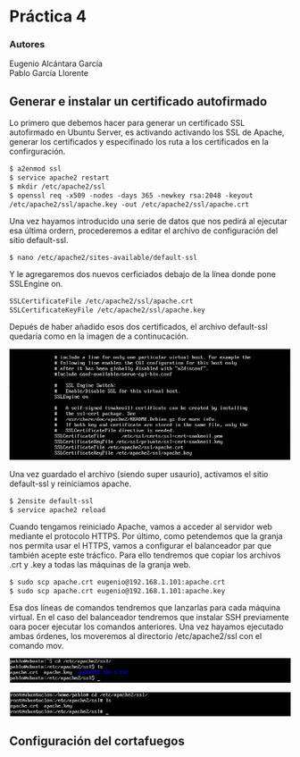 # Práctica 4
### Autores
Eugenio Alcántara García  
Pablo García Llorente

## Generar e instalar un certificado autofirmado
Lo primero que debemos hacer para generar un certificado SSL autofirmado en Ubuntu Server, es activando activando los SSL de Apache, generar los certificados y especifinado los ruta a los certificados en la confirguración. 

    $ a2enmod ssl
    $ service apache2 restart
    $ mkdir /etc/apache2/ssl
    $ openssl req -x509 -nodes -days 365 -newkey rsa:2048 -keyout /etc/apache2/ssl/apache.key -out /etc/apache2/ssl/apache.crt

Una vez hayamos introducido una serie de datos que nos pedirá al ejecutar esa última ordern, procederemos a editar el archivo de configuración del sitio default-ssl. 

    $ nano /etc/apache2/sites-available/default-ssl
    
Y le agregaremos dos nuevos cerficiados debajo de la línea donde pone SSLEngine on. 
    
    SSLCertificateFile /etc/apache2/ssl/apache.crt 
    SSLCertificateKeyFile /etc/apache2/ssl/apache.key
    
Depués de haber añadido esos dos certificados, el archivo default-ssl quedaría como en la imagen de a continucación. 

![Archivo default-ssl](./imagenes/archivo_default_ssl.PNG)

Una vez guardado el archivo (siendo super usaurio), activamos el sitio default-ssl y reiniciamos apache.
        
    $ 2ensite default-ssl
    $ service apache2 reload
    
Cuando tengamos reiniciado Apache, vamos a acceder al servidor web mediante el protocolo HTTPS. Por último, como petendemos que la granja nos permita usar el HTTPS, vamos a configurar el balanceador par que también acepte este trácfico. Para ello tendremos que copiar los archivos .crt y .key a todas las máquinas de la granja web.  

    $ sudo scp apache.crt eugenio@192.168.1.101:apache.crt 
    $ sudo scp apache.crt eugenio@192.168.1.101:apache.key
    
Esa dos líneas de comandos tendremos que lanzarlas para cada máquina virtual. En el caso del balanceador tendremos que instalar SSH previamente oara pocer ejecutar los comandos anteriores. Una vez hayamos ejecutado ambas órdenes, los moveremos al directorio /etc/apache2/ssl con el comando mov.

![Certificados máquina virtual 1](./imagenes/certificados_M1.PNG)

![Certificados máquina virtual 2](./imagenes/certificados_M2.PNG)

## Configuración del cortafuegos

